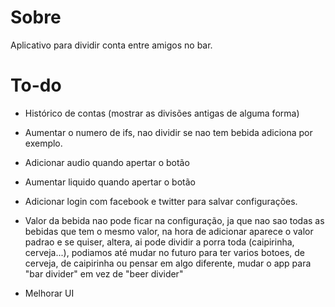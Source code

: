 # Sobre

Aplicativo para dividir conta entre amigos no bar.


# To-do

* Histórico de contas (mostrar as divisões antigas de alguma forma)

* Aumentar o numero de ifs, nao dividir se nao tem bebida adiciona por exemplo.

* Adicionar audio quando apertar o botão

* Aumentar liquido quando apertar o botão

* Adicionar login com facebook e twitter para salvar configurações.

* Valor da bebida nao pode ficar na configuração, ja que nao sao todas as bebidas que tem o mesmo valor, na hora de adicionar aparece o valor padrao e se quiser, altera, ai pode dividir a porra toda (caipirinha, cerveja...), podiamos até mudar no futuro para ter varios botoes, de cerveja, de caipirinha ou pensar em algo diferente, mudar o app para "bar divider" em vez de "beer divider"

* Melhorar UI
